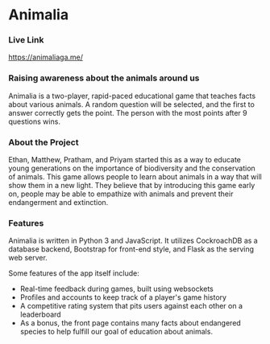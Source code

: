 # Animalia

### Live Link
https://animaliaga.me/
### Raising awareness about the animals around us
Animalia is a two-player, rapid-paced educational game that teaches facts about various animals. A random question will be selected, and the first to answer correctly gets the point. The person with the most points after 9 questions wins.

### About the Project
Ethan, Matthew, Pratham, and Priyam started this as a way to educate young generations on the importance of biodiversity and the conservation of animals. This game allows people to learn about animals in a way that will show them in a new light. They believe that by introducing this game early on, people may be able to empathize with animals and prevent their endangerment and extinction.

### Features
Animalia is written in Python 3 and JavaScript. It utilizes CockroachDB as a database backend, Bootstrap for front-end style, and Flask as the serving web server.

Some features of the app itself include:

- Real-time feedback during games, built using websockets
- Profiles and accounts to keep track of a player's game history
- A competitive rating system that pits users against each other on a leaderboard
- As a bonus, the front page contains many facts about endangered species to help fulfill our goal of education about animals.
